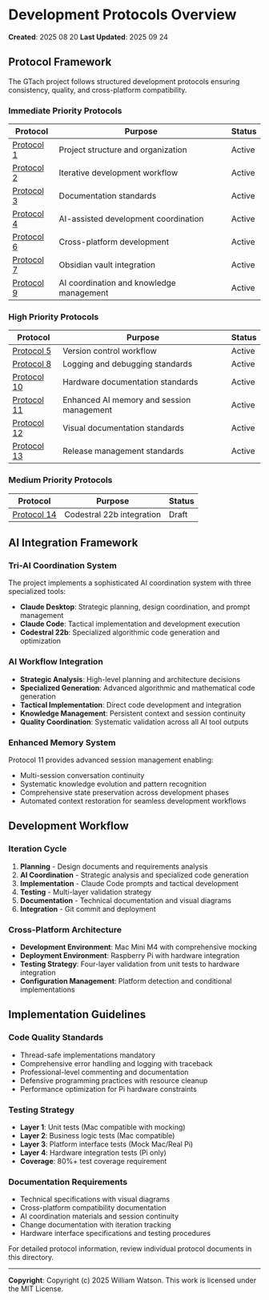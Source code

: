 # Development Protocols Overview

**Created**: 2025 08 20
**Last Updated**: 2025 09 24

## Protocol Framework

The GTach project follows structured development protocols ensuring consistency, quality, and cross-platform compatibility.

### Immediate Priority Protocols

| Protocol | Purpose | Status |
|----------|---------|--------|
| [Protocol 1](Protocol_001_Project_Structure_Standards.md) | Project structure and organization | Active |
| [Protocol 2](Protocol_002_Iteration_Based_Development_Workflow.md) | Iterative development workflow | Active |
| [Protocol 3](Protocol_003_Documentation_Standards.md) | Documentation standards | Active |
| [Protocol 4](Protocol_004_Claude_Desktop_Claude_Code_Integration.md) | AI-assisted development coordination | Active |
| [Protocol 6](Protocol_006_Cross_Platform_Development_Standards.md) | Cross-platform development | Active |
| [Protocol 7](Protocol_007_Obsidian_Integration_Standards.md) | Obsidian vault integration | Active |
| [Protocol 9](Protocol_009_AI_Coordination_Knowledge_Management.md) | AI coordination and knowledge management | Active |

### High Priority Protocols

| Protocol | Purpose | Status |
|----------|---------|--------|
| [Protocol 5](Protocol_005_GitHub_Desktop_Workflow_Integration.md) | Version control workflow | Active |
| [Protocol 8](Protocol_008_Logging_Debug_Standards.md) | Logging and debugging standards | Active |
| [Protocol 10](Protocol_010_Hardware_Documentation_Integration_Standards.md) | Hardware documentation standards | Active |
| [Protocol 11](Protocol_011_Enhanced_AI_Memory_Session_Management.md) | Enhanced AI memory and session management | Active |
| [Protocol 12](Protocol_012_Visual_Documentation_Standards.md) | Visual documentation standards | Active |
| [Protocol 13](Protocol_013_Release_Management_Documentation_Standards.md) | Release management standards | Active |

### Medium Priority Protocols

| Protocol | Purpose | Status |
|----------|---------|--------|
| [Protocol 14](Protocol_014_Claude_Desktop_Codestral_22b_Integration.md) | Codestral 22b integration | Draft |

## AI Integration Framework

### Tri-AI Coordination System
The project implements a sophisticated AI coordination system with three specialized tools:

- **Claude Desktop**: Strategic planning, design coordination, and prompt management
- **Claude Code**: Tactical implementation and development execution  
- **Codestral 22b**: Specialized algorithmic code generation and optimization

### AI Workflow Integration
- **Strategic Analysis**: High-level planning and architecture decisions
- **Specialized Generation**: Advanced algorithmic and mathematical code generation
- **Tactical Implementation**: Direct code development and integration
- **Knowledge Management**: Persistent context and session continuity
- **Quality Coordination**: Systematic validation across all AI tool outputs

### Enhanced Memory System
Protocol 11 provides advanced session management enabling:
- Multi-session conversation continuity
- Systematic knowledge evolution and pattern recognition
- Comprehensive state preservation across development phases
- Automated context restoration for seamless development workflows

## Development Workflow

### Iteration Cycle
1. **Planning** - Design documents and requirements analysis
2. **AI Coordination** - Strategic analysis and specialized code generation
3. **Implementation** - Claude Code prompts and tactical development
4. **Testing** - Multi-layer validation strategy
5. **Documentation** - Technical documentation and visual diagrams
6. **Integration** - Git commit and deployment

### Cross-Platform Architecture
- **Development Environment**: Mac Mini M4 with comprehensive mocking
- **Deployment Environment**: Raspberry Pi with hardware integration
- **Testing Strategy**: Four-layer validation from unit tests to hardware integration
- **Configuration Management**: Platform detection and conditional implementations

## Implementation Guidelines

### Code Quality Standards
- Thread-safe implementations mandatory
- Comprehensive error handling and logging with traceback
- Professional-level commenting and documentation
- Defensive programming practices with resource cleanup
- Performance optimization for Pi hardware constraints

### Testing Strategy
- **Layer 1**: Unit tests (Mac compatible with mocking)
- **Layer 2**: Business logic tests (Mac compatible)
- **Layer 3**: Platform interface tests (Mock Mac/Real Pi)
- **Layer 4**: Hardware integration tests (Pi only)
- **Coverage**: 80%+ test coverage requirement

### Documentation Requirements
- Technical specifications with visual diagrams
- Cross-platform compatibility documentation
- AI coordination materials and session continuity
- Change documentation with iteration tracking
- Hardware interface specifications and testing procedures

For detailed protocol information, review individual protocol documents in this directory.

---

**Copyright**: Copyright (c) 2025 William Watson. This work is licensed under the MIT License.
